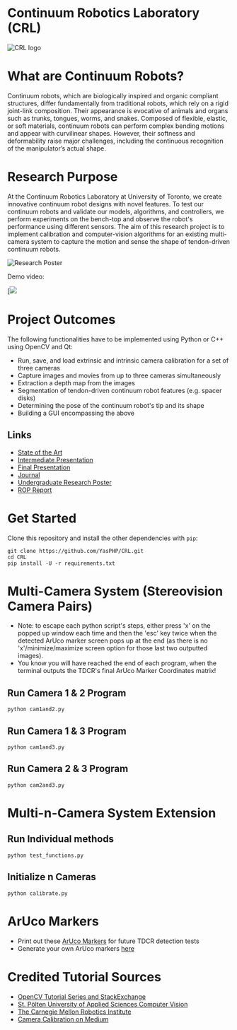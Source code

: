 # Continuum Robotics Laboratory (CRL)
![CRL logo](https://external-content.duckduckgo.com/iu/?u=https%3A%2F%2Fcrl.utm.utoronto.ca%2Fcrl%2Fwp-content%2Fuploads%2F2021%2F01%2FCRLab-logo_dark_1_large.png&f=1&nofb=1)

# What are Continuum Robots?
Continuum robots, which are biologically inspired and organic compliant structures, differ fundamentally from traditional robots, which rely on a rigid joint-link composition. Their appearance is evocative of animals and organs such as trunks, tongues, worms, and snakes. Composed of flexible, elastic, or soft materials, continuum robots can perform complex bending motions and appear with curvilinear shapes. However, their softness and deformability raise major challenges, including the continuous recognition of the manipulator’s actual shape.

# Research Purpose
At the Continuum Robotics Laboratory at University of Toronto, we create innovative continuum robot designs with novel features. To test our continuum robots and validate our models, algorithms, and controllers, we perform experiments on the bench-top and observe the robot's performance using different sensors. The aim of this research project is to implement calibration and computer-vision algorithms for an existing multi-camera system to capture the motion and sense the shape of tendon-driven continuum robots.

![Research Poster](https://github.com/YasPHP/Continuum-Robotics/blob/main/data/results/UofT%20Research%20Poster.png)

Demo video: 

[![](https://youtu.be/0yfp1_y0DcI)

# Project Outcomes
The following functionalities have to be implemented using Python or C++ using OpenCV and Qt:
- Run, save, and load extrinsic and intrinsic camera calibration for a set of three cameras
- Capture images and movies from up to three cameras simultaneously
- Extraction a depth map from the images
- Segmentation of tendon-driven continuum robot features (e.g. spacer disks)
- Determining the pose of the continuum robot's tip and its shape
- Building a GUI encompassing the above

## Links
- [State of the Art](https://docs.google.com/presentation/d/1KUIQfTkrYJrEYH9h86QRs4NgSrWIPhfqEkEYPvq-XTY/edit?usp=sharing)
- [Intermediate Presentation](https://docs.google.com/presentation/d/1RT5F-ng_JTA60MQ3RYI30OvNvZX3M8dQOKFBXEosT2o/edit?usp=sharing)
- [Final Presentation](https://docs.google.com/presentation/d/14V83sBujteqvNrxjuqr8CkWf_xnvpeKI6Qa8R-Xt6EE/edit?usp=sharing)
- [Journal](https://docs.google.com/document/d/1CyAVqjSZbK8LlLNESrIe_CeDBRzSGpMibFqUTEYHJQY/edit?usp=sharing)
- [Undergraduate Research Poster](https://github.com/YasPHP/CRL/blob/main/data/results/SmartiGras%202021%20Yasmeen%20Hmaidan%20Poster%20.png)
- [ROP Report](https://github.com/YasPHP/CRL/blob/main/data/results/CRL%20ROP%20Report%202021%20Yasmeen%20Hmaidan.pdf)




# Get Started
Clone this repository and install the other dependencies with ```pip```:
```
git clone https://github.com/YasPHP/CRL.git
cd CRL
pip install -U -r requirements.txt
```

# Multi-Camera System (Stereovision Camera Pairs)

- Note: to escape each python script's steps, either press 'x' on the popped up window each time and then the 'esc' key twice when the detected ArUco marker screen pops up at the end (as there is no 'x'/minimize/maximize screen option for those last two outputted images).
- You know you will have reached the end of each program, when the terminal outputs the TDCR's final ArUco Marker Coordinates matrix!

## Run Camera 1 & 2 Program
```
python cam1and2.py
```

## Run Camera 1 & 3 Program
```
python cam1and3.py
```

## Run Camera 2 & 3 Program
```
python cam2and3.py
```

# Multi-n-Camera System Extension
## Run Individual methods
```
python test_functions.py
```

## Initialize n Cameras
```
python calibrate.py
```


# ArUco Markers
- Print out these [ArUco Markers](https://github.com/YasPHP/CRL/tree/main/aruco_markers) for future TDCR detection tests
- Generate your own ArUco markers [here](https://chev.me/arucogen/)

# Credited Tutorial Sources
- [OpenCV Tutorial Series and StackExchange](https://docs.opencv.org/master/d3/d81/tutorial_contrib_root.html)
- [St. Pölten University of Applied Sciences Computer Vision](https://www.andreasjakl.com/understand-and-apply-stereo-rectification-for-depth-maps-part-2/)
- [The Carnegie Mellon Robotics Institute](https://www.cs.cmu.edu/16385/lectures/lecture13.pdf)
- [Camera Calibration on Medium](https://medium.com/analytics-vidhya/camera-calibration-with-opencv-f324679c6eb7)

